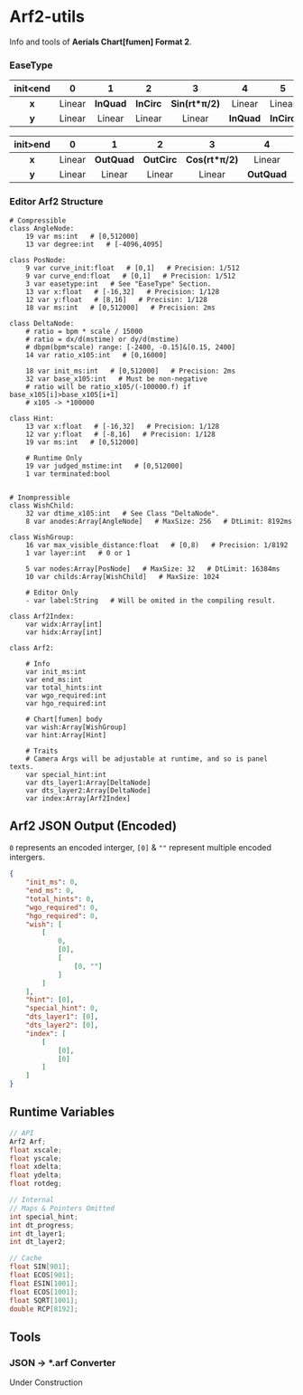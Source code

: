 # Arf2-utils

Info and tools of **Aerials Chart[fumen] Format 2**.

### EaseType

| init<end | 0      | 1          | 2          | 3               | 4          | 5          | 6               | 7          |
|:--------:|:------:|:----------:|:----------:|:---------------:|:----------:|:----------:|:---------------:|:----------:|
| **x**    | Linear | **InQuad** | **InCirc** | **Sin(rt*π/2)** | Linear     | Linear     | Linear          | **InQuad** |
| **y**    | Linear | Linear     | Linear     | Linear          | **InQuad** | **InCirc** | **Sin(rt*π/2)** | **InQuad** |

| init>end | 0      | 1           | 2           | 3               | 4           | 5           | 6               | 7           |
|:--------:|:------:|:-----------:|:-----------:|:---------------:|:-----------:|:-----------:|:---------------:|:-----------:|
| **x**    | Linear | **OutQuad** | **OutCirc** | **Cos(rt*π/2)** | Linear      | Linear      | Linear          | **OutQuad** |
| **y**    | Linear | Linear      | Linear      | Linear          | **OutQuad** | **OutCirc** | **Cos(rt*π/2)** | **OutQuad** |

### Editor Arf2 Structure

```gdscript
# Compressible
class AngleNode:
    19 var ms:int   # [0,512000]
    13 var degree:int   # [-4096,4095]

class PosNode:
    9 var curve_init:float   # [0,1]   # Precision: 1/512
    9 var curve_end:float   # [0,1]   # Precision: 1/512
    3 var easetype:int   # See "EaseType" Section.
    13 var x:float   # [-16,32]   # Precision: 1/128
    12 var y:float   # [8,16]   # Precisin: 1/128
    18 var ms:int   # [0,512000]   # Precision: 2ms

class DeltaNode:
    # ratio = bpm * scale / 15000
    # ratio = dx/d(mstime) or dy/d(mstime)
    # dbpm(bpm*scale) range: [-2400, -0.15]&[0.15, 2400]
    14 var ratio_x105:int   # [0,16000]

    18 var init_ms:int   # [0,512000]   # Precision: 2ms
    32 var base_x105:int   # Must be non-negative
    # ratio will be ratio_x105/(-100000.f) if base_x105[i]>base_x105[i+1]
    # x105 -> *100000

class Hint:
    13 var x:float   # [-16,32]   # Precision: 1/128
    12 var y:float   # [-8,16]   # Precision: 1/128
    19 var ms:int   # [0,512000]

    # Runtime Only
    19 var judged_mstime:int   # [0,512000]
    1 var terminated:bool


# Inompressible
class WishChild:
    32 var dtime_x105:int   # See Class "DeltaNode".
    8 var anodes:Array[AngleNode]   # MaxSize: 256   # DtLimit: 8192ms

class WishGroup:
    16 var max_visible_distance:float   # [0,8)   # Precision: 1/8192
    1 var layer:int   # 0 or 1

    5 var nodes:Array[PosNode]   # MaxSize: 32   # DtLimit: 16384ms
    10 var childs:Array[WishChild]   # MaxSize: 1024

    # Editor Only
    - var label:String   # Will be omited in the compiling result.

class Arf2Index:
    var widx:Array[int]
    var hidx:Array[int]

class Arf2:

    # Info
    var init_ms:int
    var end_ms:int
    var total_hints:int
    var wgo_required:int
    var hgo_required:int

    # Chart[fumen] body
    var wish:Array[WishGroup]
    var hint:Array[Hint]

    # Traits
    # Camera Args will be adjustable at runtime, and so is panel texts.
    var special_hint:int
    var dts_layer1:Array[DeltaNode]
    var dts_layer2:Array[DeltaNode]
    var index:Array[Arf2Index]
```

## Arf2 JSON Output  (Encoded)

`0` represents an encoded interger, `[0]`  &  `""` represent multiple encoded intergers.

```json
{
    "init_ms": 0,
    "end_ms": 0,
    "total_hints": 0,
    "wgo_required": 0,
    "hgo_required": 0,
    "wish": [
        [
            0,
            [0],
            [
                [0, ""]
            ]
        ]
    ],
    "hint": [0],
    "special_hint": 0,
    "dts_layer1": [0],
    "dts_layer2": [0],
    "index": [
        [
            [0],
            [0]
        ]
    ]
}
```

## Runtime Variables

```cpp
// API
Arf2 Arf;
float xscale;
float yscale;
float xdelta;
float ydelta;
float rotdeg;

// Internal
// Maps & Pointers Omitted
int special_hint;
int dt_progress;
int dt_layer1;
int dt_layer2;

// Cache
float SIN[901];
float ECOS[901];
float ESIN[1001];
float ECOS[1001];
float SQRT[1001];
double RCP[8192];
```

## Tools

### JSON  ->  *.arf  Converter

Under Construction
